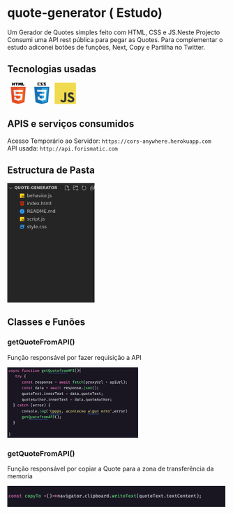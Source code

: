 # quote-generator ( Estudo)
<p>Um Gerador de Quotes simples feito com HTML, CSS e JS.Neste Projecto Consumi uma API rest pública para pegar as Quotes. Para complementar o estudo adiconei botões de funções, Next, Copy e Partilha no Twitter.</p>

## Tecnologias usadas
<div>
  <img style="width:50px;" src="https://github.com/devicons/devicon/blob/master/icons/html5/html5-original-wordmark.svg">
  <img style="width:50px;" src="https://github.com/devicons/devicon/blob/master/icons/css3/css3-original-wordmark.svg">
  <img style="width:50px;" src="https://github.com/devicons/devicon/blob/master/icons/javascript/javascript-original.svg">
</div>

## APIS e serviços consumidos

<span>Acesso Temporário ao Servidor: </span>`https://cors-anywhere.herokuapp.com` </br>
<span>API usada: </span>`http://api.forismatic.com`

## Estructura de Pasta
<img style="width:200px;" src="https://github.com/TyperGuy/quote-generator/blob/main/assets/folders.png">

## Classes e Funões
### getQuoteFromAPI()
<p> Função responsável por fazer requisição a API</p>
<img style="width:300px;" src="https://github.com/TyperGuy/quote-generator/blob/main/assets/getQuoteFromAPI.png">

### getQuoteFromAPI()
<p> Função responsável por copiar a Quote para a zona de transferência da memoria</p>
<img style="width:500px;" src="https://github.com/TyperGuy/quote-generator/blob/main/assets/copy.png">

